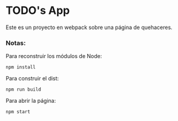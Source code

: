 # TODO's App

Este es un proyecto en webpack sobre una página de quehaceres.

### Notas:
Para reconstruir los módulos de Node:
```
npm install
```

Para construir el dist:
```
npm run build
```

Para abrir la página:
```
npm start
```